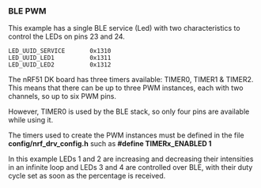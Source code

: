 
### BLE PWM

This example has a single BLE service (Led) with two characteristics to control
the LEDs on pins 23 and 24.

	LED_UUID_SERVICE       0x1310
	LED_UUID_LED1          0x1311
	LED_UUID_LED2          0x1312

The nRF51 DK board has three timers available: TIMER0, TIMER1 & TIMER2.
This means that there can be up to three PWM instances, each with two channels,
so up to six PWM pins.

However, TIMER0 is used by the BLE stack, so only four pins are available while
using it.

The timers used to create the PWM instances must be defined in the file
**config/nrf_drv_config.h** such as **#define TIMERx_ENABLED 1**

In this example LEDs 1 and 2 are increasing and decreasing their intensities in
an infinite loop and LEDs 3 and 4 are controlled over BLE, with their duty cycle
set as soon as the percentage is received.
